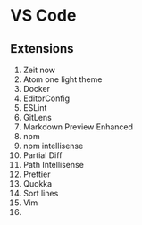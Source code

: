 # VS Code

## Extensions



1. Zeit now
2. Atom one light theme
3. Docker
4. EditorConfig
5. ESLint
6. GitLens
7. Markdown Preview Enhanced
8. npm 
9. npm intellisense
10. Partial Diff
11. Path Intellisense
12. Prettier
13. Quokka
14. Sort lines
15. Vim
16. 


